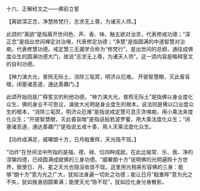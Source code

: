 十六、正解经文之——佛前立誓

   【离欲深正念，净慧修梵行，志求无上尊，为诸天人师。】

​     此颂的“离欲”是指离开世间色、声、香、味、触五欲对治贪，代表修戒功德；“深正念”是指出世间禅定对治嗔，代表修定功德；“净慧”是指圆满的中道智慧对治痴，代表修慧功德。戒定慧三无漏学合称为“修梵行”，是出世间的总纲，通往成佛度众生的圆满功德大门，故说“志求无上尊，为诸天人师”。这一颂内容是略释誓文的自利功德。

   【神力演大光，普照无际土，消除三垢冥，明济众厄难。
     开彼智慧眼，灭此昏盲暗，闭塞诸恶道，通达善趣门。】

​     此颂开始则是广释誓文的利他功德。“神力演大光，普照无际土”是指佛以身业度化众生，佛的身业不可思议，演放大光明是身业度生的根本。说法则是佛以口业度众生的根本，“消除三垢冥，明济众厄难”是指说戒定慧可息灭贪嗔痴，用小乘法来度化众生；“开彼智慧眼，灭此昏盲暗”是指说般若波罗蜜，用大乘法度化众生；“闭塞诸恶道，通达善趣门”是指说五戒十善，用人天乘法度化众生。

   【功祚成满足，威曜朗十方，日月戢重晖，天光隐不现。】

​     “功祚”在世间法中所指的是福、德、禄、位四种成就，在此比喻常、乐、我、净的涅槃四德，已经圆满成就佛的三身功德。“威曜朗十方”说明佛的光明遍照十方世界，致使日、月、星之天光也隐没收敛不现。这里用光相来形容佛的三身：能够“朗十方”意为光之广大，犹如法身遍一切处之功德；能让日月“戢重晖”意为光之不失，犹如报身因圆果满；能使天光“隐不现”，犹如应化身分身散影。